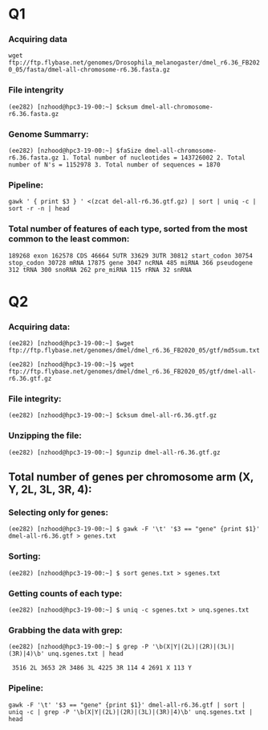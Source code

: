 
# Q1


### Acquiring data

``wget ftp://ftp.flybase.net/genomes/Drosophila_melanogaster/dmel_r6.36_FB2020_05/fasta/dmel-all-chromosome-r6.36.fasta.gz``

### File intengrity

``(ee282) [nzhood@hpc3-19-00:~] $cksum dmel-all-chromosome-r6.36.fasta.gz``

### Genome Summarry: 

``(ee282) [nzhood@hpc3-19-00:~] $faSize dmel-all-chromosome-r6.36.fasta.gz
    1. Total number of nucleotides = 143726002
    2. Total number of N's = 1152978
    3. Total number of sequences = 1870``


### Pipeline:

``gawk ' { print $3 } ' <(zcat del-all-r6.36.gtf.gz) | sort | uniq -c | sort -r -n | head``

### Total number of features of each type, sorted from the most common to the least common:

``189268 exon
 162578 CDS
  46664 5UTR
  33629 3UTR
  30812 start_codon
  30754 stop_codon
  30728 mRNA
  17875 gene
   3047 ncRNA
    485 miRNA
    366 pseudogene
    312 tRNA
    300 snoRNA
    262 pre_miRNA
    115 rRNA
     32 snRNA``


# Q2


### Acquiring data: 

``(ee282) [nzhood@hpc3-19-00:~] $wget ftp://ftp.flybase.net/genomes/dmel/dmel_r6.36_FB2020_05/gtf/md5sum.txt``

``(ee282) [nzhood@hpc3-19-00:~]$ wget ftp://ftp.flybase.net/genomes/dmel/dmel_r6.36_FB2020_05/gtf/dmel-all-r6.36.gtf.gz``

### File integrity: 

``(ee282) [nzhood@hpc3-19-00:~] $cksum dmel-all-r6.36.gtf.gz``

### Unzipping the file: 

``(ee282) [nzhood@hpc3-19-00:~] $gunzip dmel-all-r6.36.gtf.gz``



## Total number of genes per chromosome arm (X, Y, 2L, 3L, 3R, 4):

### Selecting only for genes: 

``(ee282) [nzhood@hpc3-19-00:~] $ gawk -F '\t' '$3 == "gene" {print $1}' dmel-all-r6.36.gtf > genes.txt``

### Sorting:

``(ee282) [nzhood@hpc3-19-00:~] $ sort genes.txt > sgenes.txt``

### Getting counts of each type: 

``(ee282) [nzhood@hpc3-19-00:~] $ uniq -c sgenes.txt > unq.sgenes.txt``

### Grabbing the data with grep:

``(ee282) [nzhood@hpc3-19-00:~] $ grep -P '\b(X|Y|(2L)|(2R)|(3L)|(3R)|4)\b' unq.sgenes.txt | head``
 
  `` 3516 2L
   3653 2R
   3486 3L
   4225 3R
    114 4
   2691 X
    113 Y``

### Pipeline:

``gawk -F '\t' '$3 == "gene" {print $1}' dmel-all-r6.36.gtf | sort | uniq -c | grep -P '\b(X|Y|(2L)|(2R)|(3L)|(3R)|4)\b' unq.sgenes.txt | head``

